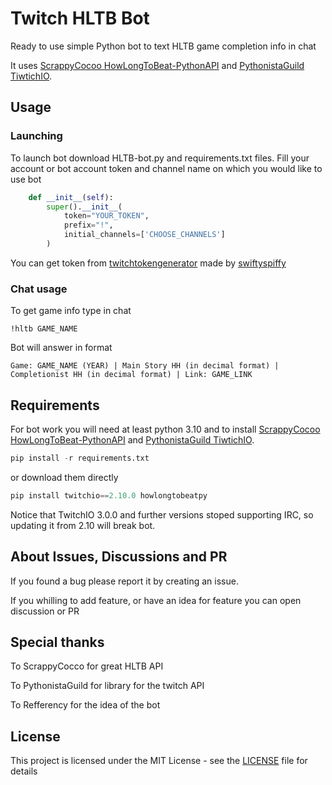 # Twitch HLTB Bot
Ready to use simple Python bot to text HLTB game completion info in chat

It uses [ScrappyCocoo HowLongToBeat-PythonAPI](https://github.com/ScrappyCocco/HowLongToBeat-PythonAPI) 
and [PythonistaGuild TiwtichIO](https://github.com/PythonistaGuild/TwitchIO).

## Usage
### Launching
To launch bot download HLTB-bot.py and requirements.txt files. Fill your account or bot account token and channel name on which you would like to use bot
```python
    def __init__(self):
        super().__init__(
            token="YOUR_TOKEN",
            prefix="!",
            initial_channels=['CHOOSE_CHANNELS']
        )
```
You can get token from [twitchtokengenerator](https://twitchtokengenerator.com/) made by [swiftyspiffy](https://github.com/swiftyspiffy/)
### Chat usage
To get game info type in chat
```
!hltb GAME_NAME
```
Bot will answer in format
```
Game: GAME_NAME (YEAR) | Main Story HH (in decimal format) | Completionist HH (in decimal format) | Link: GAME_LINK
```
## Requirements
For bot work you will need at least python 3.10 and to install [ScrappyCocoo HowLongToBeat-PythonAPI](https://github.com/ScrappyCocco/HowLongToBeat-PythonAPI) and [PythonistaGuild TiwtichIO](https://github.com/PythonistaGuild/TwitchIO).
```python
pip install -r requirements.txt
```
or download them directly
```python
pip install twitchio==2.10.0 howlongtobeatpy
```
Notice that TwitchIO 3.0.0 and further versions stoped supporting IRC, so updating it from 2.10 will break bot.
## About Issues, Discussions and PR
If you found a bug please report it by creating an issue.

If you whilling to add feature, or have an idea for feature you can open discussion or PR
## Special thanks
To ScrappyCocco for great HLTB API

To PythonistaGuild for library for the twitch API

To Refferency for the idea of the bot

## License
This project is licensed under the MIT License - see the [LICENSE](LICENSE) file for details
